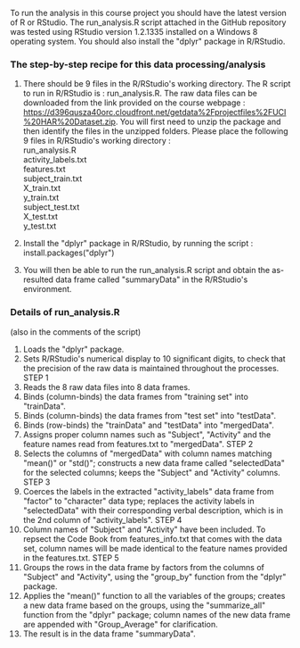 To run the analysis in this course project you should have the latest version of R or RStudio. The run_analysis.R 
script attached in the GitHub repository was tested using RStudio version 1.2.1335 installed on a Windows 8 operating 
system. You should also install the "dplyr" package in R/RStudio.

### The step-by-step recipe for this data processing/analysis

1. There should be 9 files in the R/RStudio's working directory. The R script to run in R/RStudio is : run_analysis.R. The raw data files can be downloaded from the link provided on the course webpage : https://d396qusza40orc.cloudfront.net/getdata%2Fprojectfiles%2FUCI%20HAR%20Dataset.zip. You will first need to unzip 
the package and then identify the files in the unzipped folders. Please place the following 9 files in R/RStudio's 
working directory :<br/>
run_analysis.R<br/>
activity_labels.txt<br/>
features.txt<br/>
subject_train.txt<br/>
X_train.txt<br/>
y_train.txt<br/>
subject_test.txt<br/>
X_test.txt<br/>
y_test.txt<br/>

2. Install the "dplyr" package in R/RStudio, by running the script : install.packages("dplyr")

3. You will then be able to run the run_analysis.R script and obtain the as-resulted data frame called "summaryData" in the R/RStudio's environment. 


### Details of run_analysis.R
(also in the comments of the script)

1. Loads the "dplyr" package.
2. Sets R/RStudio's numerical display to 10 significant digits, to check that the precision of the raw data is maintained throughout the processes.
STEP 1
3. Reads the 8 raw data files into 8 data frames.
4. Binds (column-binds) the data frames from "training set" into "trainData".
5. Binds (column-binds) the data frames from "test set" into "testData".
6. Binds (row-binds) the "trainData" and "testData" into "mergedData".
7. Assigns proper column names such as "Subject", "Activity" and the feature names read from features.txt to "mergedData".
STEP 2
8. Selects the columns of "mergedData" with column names matching "mean()" or "std()"; constructs a new data frame called "selectedData" for the selected columns; keeps the "Subject" and "Activity" columns.
STEP 3
9. Coerces the labels in the extracted "activity_labels" data frame from "factor" to "character" data type; replaces the activity labels in "selectedData" with their corresponding verbal description, which is in the 2nd column of "activity_labels".
STEP 4
10. Column names of "Subject" and "Activity" have been included. To repsect the Code Book from features_info.txt that comes with the data set, column names will be made identical to the feature names provided in the features.txt.
STEP 5
11. Groups the rows in the data frame by factors from the columns of "Subject" and "Activity", using the "group_by" function from the "dplyr" package.
12. Applies the "mean()" function to all the variables of the groups; creates a new data frame based on the groups, using the "summarize_all" function from the "dplyr" package; column names of the new data frame are appended with "Group_Average" for clarification.
13. The result is in the data frame "summaryData".
